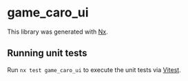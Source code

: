 # game_caro_ui

This library was generated with [Nx](https://nx.dev).

## Running unit tests

Run `nx test game_caro_ui` to execute the unit tests via [Vitest](https://vitest.dev/).
